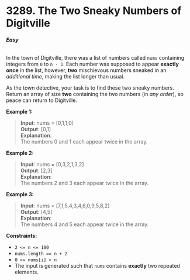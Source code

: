 # 3289. The Two Sneaky Numbers of Digitville
###### **Easy**

In the town of Digitville, there was a list of numbers called `nums` containing integers from `0` to `n - 1`. Each number was supposed to appear **exactly once** in the list, however, **two** mischievous numbers sneaked in an *additional time*, making the list longer than usual.

As the town detective, your task is to find these two sneaky numbers. Return an array of size **two** containing the two numbers (in *any order*), so peace can return to Digitville.
 

**Example 1:**

> **Input**: nums = [0,1,1,0]  
**Output**: [0,1]  
**Explanation**:  
The numbers 0 and 1 each appear twice in the array.  

**Example 2:**

> **Input**: nums = [0,3,2,1,3,2]  
**Output**: [2,3]  
**Explanation**:  
The numbers 2 and 3 each appear twice in the array.  

**Example 3:**

> **Input**: nums = [7,1,5,4,3,4,6,0,9,5,8,2]  
**Output**: [4,5]  
**Explanation**:  
The numbers 4 and 5 each appear twice in the array.  
 

**Constraints:**

- `2 <= n <= 100`
- `nums.length == n + 2`
- `0 <= nums[i] < n`
- The input is generated such that `nums` contains **exactly** two repeated elements.
